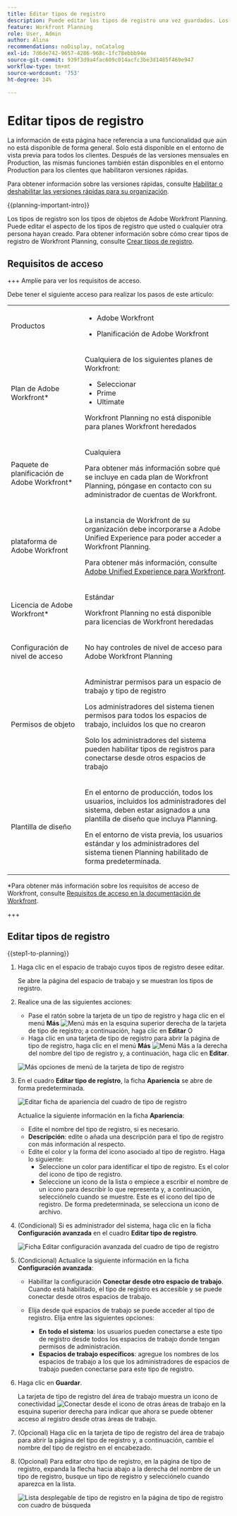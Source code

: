 ```yaml
---
title: Editar tipos de registro
description: Puede editar los tipos de registro una vez guardados. Los tipos de registro son los tipos de objetos de Adobe Workfront Planning.
feature: Workfront Planning
role: User, Admin
author: Alina
recommendations: noDisplay, noCatalog
exl-id: 7d6de742-9657-4286-968c-1fc78ebbb94e
source-git-commit: 939f3d9a4fac609c014acfc3be3d1485f469e947
workflow-type: tm+mt
source-wordcount: '753'
ht-degree: 34%

---
```



# Editar tipos de registro

<span class="preview">La información de esta página hace referencia a una funcionalidad que aún no está disponible de forma general. Solo está disponible en el entorno de vista previa para todos los clientes. Después de las versiones mensuales en Production, las mismas funciones también están disponibles en el entorno Production para los clientes que habilitaron versiones rápidas. </span>

<span class="preview">Para obtener información sobre las versiones rápidas, consulte [Habilitar o deshabilitar las versiones rápidas para su organización](/help/quicksilver/administration-and-setup/set-up-workfront/configure-system-defaults/enable-fast-release-process.md). </span>

{{planning-important-intro}}

Los tipos de registro son los tipos de objetos de Adobe Workfront Planning. Puede editar el aspecto de los tipos de registro que usted o cualquier otra persona hayan creado. Para obtener información sobre cómo crear tipos de registro de Workfront Planning, consulte [Crear tipos de registro](/help/quicksilver/planning/architecture/create-record-types.md).

## Requisitos de acceso

+++ Amplíe para ver los requisitos de acceso.

Debe tener el siguiente acceso para realizar los pasos de este artículo:

<table style="table-layout:auto"> 
<col> 
</col> 
<col> 
</col> 
<tbody> 
    <tr> 
<tr> 
<td> 
   <p> Productos</p> </td> 
   <td> 
   <ul><li><p> Adobe Workfront</p></li> 
   <li><p> Planificación de Adobe Workfront<p></li></ul></td> 
  </tr>   
<tr> 
   <td role="rowheader"><p>Plan de Adobe Workfront*</p></td> 
   <td> 
<p>Cualquiera de los siguientes planes de Workfront:</p> 
<ul><li>Seleccionar</li> 
<li>Prime</li> 
<li>Ultimate</li></ul> 
<p>Workfront Planning no está disponible para planes Workfront heredados</p> 
   </td> 
<tr> 
   <td role="rowheader"><p>Paquete de planificación de Adobe Workfront*</p></td> 
   <td> 
<p>Cualquiera </p> 
<p>Para obtener más información sobre qué se incluye en cada plan de Workfront Planning, póngase en contacto con su administrador de cuentas de Workfront. </p> 
   </td> 
 <tr> 
   <td role="rowheader"><p>plataforma de Adobe Workfront</p></td> 
   <td> 
<p>La instancia de Workfront de su organización debe incorporarse a Adobe Unified Experience para poder acceder a Workfront Planning.</p> 
<p>Para obtener más información, consulte <a href="/help/quicksilver/workfront-basics/navigate-workfront/workfront-navigation/adobe-unified-experience.md">Adobe Unified Experience para Workfront</a>. </p> 
   </td> 
   </tr> 
  </tr> 
  <tr> 
   <td role="rowheader"><p>Licencia de Adobe Workfront*</p></td> 
   <td><p> Estándar </p>
   <p>Workfront Planning no está disponible para licencias de Workfront heredadas</p> 
  </td> 
  </tr> 
  <tr> 
   <td role="rowheader"><p>Configuración de nivel de acceso</p></td> 
   <td> <p>No hay controles de nivel de acceso para Adobe Workfront Planning</p>   
</td> 
  </tr> 
<tr> 
   <td role="rowheader"><p>Permisos de objeto</p></td> 
   <td>   <p>Administrar permisos para un espacio de trabajo <span class="preview">y tipo de registro</span> </p>  
   <p>Los administradores del sistema tienen permisos para todos los espacios de trabajo, incluidos los que no crearon</p>
   <p>Solo los administradores del sistema pueden habilitar tipos de registros para conectarse desde otros espacios de trabajo</p> </td> 
  </tr> 
<tr> 
   <td role="rowheader"><p>Plantilla de diseño</p></td> 
   <td> <p>En el entorno de producción, todos los usuarios, incluidos los administradores del sistema, deben estar asignados a una plantilla de diseño que incluya Planning.</p>
<p><span class="preview">En el entorno de vista previa, los usuarios estándar y los administradores del sistema tienen Planning habilitado de forma predeterminada.</span></p> </td> 
  </tr> 
</tbody> 
</table>

*Para obtener más información sobre los requisitos de acceso de Workfront, consulte [Requisitos de acceso en la documentación de Workfront](/help/quicksilver/administration-and-setup/add-users/access-levels-and-object-permissions/access-level-requirements-in-documentation.md).

+++

## Editar tipos de registro

{{step1-to-planning}}

1. Haga clic en el espacio de trabajo cuyos tipos de registro desee editar.

   Se abre la página del espacio de trabajo y se muestran los tipos de registro.
1. Realice una de las siguientes acciones:

   * Pase el ratón sobre la tarjeta de un tipo de registro y haga clic en el menú **Más** ![Menú más](assets/more-menu.png) en la esquina superior derecha de la tarjeta de tipo de registro; a continuación, haga clic en **Editar**
O
   * Haga clic en una tarjeta de tipo de registro para abrir la página de tipo de registro, haga clic en el menú **Más** ![Menú Más](assets/more-menu.png) a la derecha del nombre del tipo de registro y, a continuación, haga clic en **Editar**.

   ![Más opciones de menú de la tarjeta de tipo de registro](assets/more-menu-options-from-record-type-card.png)

1. En el cuadro **Editar tipo de registro**, la ficha **Apariencia** se abre de forma predeterminada.

   ![Editar ficha de apariencia del cuadro de tipo de registro ](assets/edit-record-type-box-appearance-tab.png)

   Actualice la siguiente información en la ficha **Apariencia**:

   * Edite el nombre del tipo de registro, si es necesario. <!--did they add a field label for this?-->
   * **Descripción**: edite o añada una descripción para el tipo de registro con más información al respecto.
   * Edite el color y la forma del icono asociado al tipo de registro. Haga lo siguiente:
      * Seleccione un color para identificar el tipo de registro. Es el color del icono de tipo de registro.
      * Seleccione un icono de la lista o empiece a escribir el nombre de un icono para describir lo que representa y, a continuación, selecciónelo cuando se muestre. Este es el icono del tipo de registro. De forma predeterminada, se selecciona un icono de archivo.

1. (Condicional) Si es administrador del sistema, haga clic en la ficha **Configuración avanzada** en el cuadro **Editar tipo de registro**. <!--the info here is duplicated in the Create record types article-->

   ![Ficha Editar configuración avanzada del cuadro de tipo de registro](assets/edit-record-type-box-advanced-settings-tab.png)

1. (Condicional) Actualice la siguiente información en la ficha **Configuración avanzada**:

   * Habilitar la configuración **Conectar desde otro espacio de trabajo**. Cuando está habilitado, el tipo de registro es accesible y se puede conectar desde otros espacios de trabajo.
   * Elija desde qué espacios de trabajo se puede acceder al tipo de registro. Elija entre las siguientes opciones:

      * **En todo el sistema**: los usuarios pueden conectarse a este tipo de registro desde todos los espacios de trabajo donde tengan permisos de administración.
      * **Espacios de trabajo específicos**: agregue los nombres de los espacios de trabajo a los que los administradores de espacios de trabajo pueden conectarse para este tipo de registro.

1. Haga clic en **Guardar**.

   La tarjeta de tipo de registro del área de trabajo muestra un icono de conectividad ![Conectar desde el icono de otras áreas de trabajo](assets/connect-from-other-workspaces-icon.png) en la esquina superior derecha para indicar que ahora se puede obtener acceso al registro desde otras áreas de trabajo.

1. (Opcional) Haga clic en la tarjeta de tipo de registro del área de trabajo para abrir la página del tipo de registro y, a continuación, cambie el nombre del tipo de registro en el encabezado.

1. (Opcional) Para editar otro tipo de registro, en la página de tipo de registro, expanda la flecha hacia abajo a la derecha del nombre de un tipo de registro, busque un tipo de registro y selecciónelo cuando aparezca en la lista.

   ![Lista desplegable de tipo de registro en la página de tipo de registro con cuadro de búsqueda](assets/record-type-drop-down-on-record-type-page-with-search-box.png)
